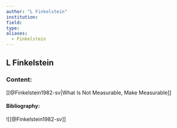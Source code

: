 ```yaml
---
author: "L Finkelstein"
institution:
field:
type:
aliases:
  - Finkelstein
---
```


## L Finkelstein

### Content:
[[@Finkelstein1982-sv|What Is Not Measurable, Make Measurable]]

#### Bibliography:

![[@Finkelstein1982-sv]]